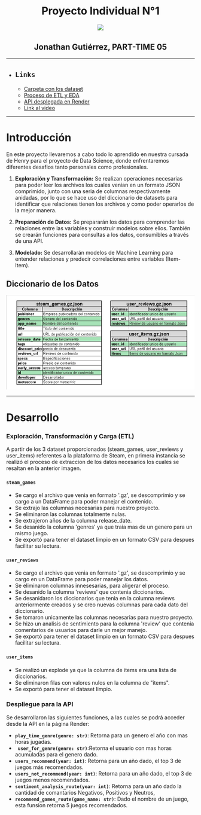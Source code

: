 <h1 align='center'> Proyecto Individual N°1</h1>

<p align="center"><img src="https://user-images.githubusercontent.com/67664604/217914153-1eb00e25-ac08-4dfa-aaf8-53c09038f082.png"></p>

<h2 align='center'>Jonathan Gutiérrez, PART-TIME 05</h2>

---


- ## **`Links`**
    - [Carpeta con los dataset](./DataSets/)
    - [Proceso de ETL y EDA](./ETL%20y%20EDA/)
    - [API desplegada en Render](https://proyecto-individual-steam.onrender.com/docs)
    - [Link al video](https://photos.app.goo.gl/rthrX64eVBY9Awkf8)



---

# Introducción

En este proyecto llevaremos a cabo todo lo aprendido en nuestra cursada de Henry para el proyecto de Data Science, donde enfrentaremos diferentes desafios tanto personales como profesionales.

1. **Exploración y Transformación:** Se realizan operaciones necesarias para poder leer los archivos los cuales venian en un formato JSON comprimido, junto con una seria de columnas respectivamente anidadas, por lo que se hace uso del diccionario de datasets para identificar que relaciones tienen los archivos y como poder operarlos de la mejor manera.

2. **Preparación de Datos:** Se prepararán los datos para comprender las relaciones entre las variables y construir modelos sobre ellos. También se crearán funciones para consultas a los datos, consumibles a través de una API.

3. **Modelado:** Se desarrollarán modelos de Machine Learning para entender relaciones y predecir correlaciones entre variables (Item-Item).


## Diccionario de los Datos

<p align="center"><img src="./Imagenes/Diccionario de Datos STEAM.jpeg"></p>

---

# Desarrollo

### Exploración, Transformación y Carga (ETL)

A partir de los 3 dataset proporcionados (steam_games, user_reviews y user_items) referentes a la plataforma de Steam, en primera instancia se realizó el proceso de extraccion de los datos necesarios los cuales se resaltan en la anterior imagen.

#### `steam_games`

- Se cargo el archivo que venia en formato '.gz', se descomprimio y se cargo a un DataFrame para poder manejar el contenido.
- Se extrajo las columnas necesarias para nuestro proyecto.
- Se eliminaron las columnas totalmente nulas.
- Se extrajeron años de la columna release_date.
- Se desanido la columna 'genres' ya que traia mas de un genero para un mismo juego.
- Se exportó para tener el dataset limpio en un formato CSV para despues facilitar su lectura.

#### `user_reviews`

- Se cargo el archivo que venia en formato '.gz', se descomprimio y se cargo en un DataFrame para poder manejar los datos.
- Se eliminaron columnas innesesarias, para aligerar el proceso.
- Se desanido la columna 'reviews' que contenia diccionarios.
- Se desanidaron los diccionarios que tenia en la columna reviews anteriormente creados y se creo nuevas columnas para cada dato del diccionario.
- Se tomaron unicamente las columnas necesarias para nuestro proyecto.
- Se hizo un analisis de sentimiento para la columna 'review' que contenia comentarios de usuarios para darle un mejor manejo.
- Se exportó para tener el dataset limpio en un formato CSV para despues facilitar su lectura.

#### `user_items`

- Se realizó un explode ya que la columna de items era una lista de diccionarios.
- Se eliminaron filas con valores nulos en la columna de "items".
- Se exportó para tener el dataset limpio.


### Despliegue para la API

Se desarrollaron las siguientes funciones, a las cuales se podrá acceder desde la API en la página Render:

- **`play_time_genre(genre: str)`**: Retorna para un genero el año con mas horas jugadas.
- **` user_for_genre(genre: str)`**:Retorna el usuario con mas horas acumuladas para el genero dado.
- **`users_recommend(year: int)`**: Retorna para un año dado, el top 3 de juegos más recomendados.
- **`users_not_recommend(year: int)`**: Retorna para un año dado, el top 3 de juegos menos recomendados.
- **`sentiment_analysis_route(year: int)`**: Retorna para un año dado la cantidad de comantarios Negativos, Positivos y Neutros,
- **`recommend_games_route(game_name: str)`**: Dado el nombre de un juego, esta funsion retorna 5 juegos recomendados.
